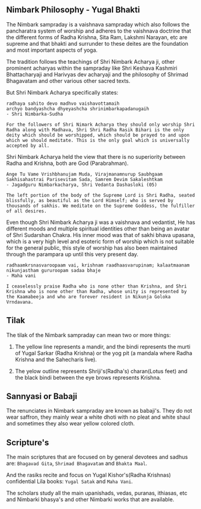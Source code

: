 ## Nimbark Philosophy - Yugal Bhakti

The Nimbark sampraday is a vaishnava sampraday which also follows the pancharatra system of worship and adheres to the vaishnava doctrine that the different forms of Radha Krishna, Sita Ram, Lakshmi Narayan, etc are supreme and that bhakti and surrunder to these deites are the foundation and most important aspects of yoga.

The tradition follows the teachings of Shri Nimbark Acharya ji, other prominent acharyas within the sampraday like Shri Keshava Kashmiri Bhattacharyaji and Harivyas dev acharyaji and the philosophy of Shrimad Bhagavatam and other various other sacred texts. 

But Shri Nimbark Acharya specifically states:

```
radhaya sahito devo madhvo vaishavottamaih
archyo bandyashcha dhyeyashcha shrinimbarkapadanugaih
- Shri Nimbarka-Sudha

For the followers of Shri Nimark Acharya they should only worship Shri Radha along with Madhava, Shri Shri Radha Rasik Bihari is the only deity which should be worshipped, which should be prayed to and upon which we should meditate. This is the only goal which is universally accepted by all. 
```

Shri Nimbark Acharya held the view that there is no superiority between Radha and Krishna, both are God (Parabrahman). 

```
Ange Tu Vame Vrishbhanujam Muda, Virajmanamnurup Saubhgaam
Sakhisahastrai Parisevitam Sada, Samrem Devim Sakaleshtkam
- Jagadguru Nimbarkacharya, Shri Vedanta Dashasloki (05)

The left portion of the body of the Supreme Lord is Shri Radha, seated blissfully, as beautiful as the Lord Himself; who is served by thousands of sakhis. We meditate on the Supreme Goddess, the fulfiller of all desires.
```

Even though Shri Nimbark Acharya ji was a vaishnava and vedantist, He has different moods and multiple spiritual identities other than being an avatar of Shri Sudarshan Chakra. His inner mood was that of sakhi bhava upasana, which is a very high level and esoteric form of worship which is not suitable for the general public, this style of worship has also been maintained through the parampara up until this very present day.

```
radhaamkrsnasvaroopaam vai, krishnam raadhaasvarupinam; kalaatmaanam nikunjastham gururoopam sadaa bhaje
- Maha vani

I ceaselessly praise Radha who is none other than Krishna, and Shri Krishna who is none other than Radha, whose unity is represented by the Kaamabeeja and who are forever resident in Nikunja Goloka Vrndavana.
```

## Tilak
The tilak of the Nimbark sampraday can mean two or more things:

1. The yellow line represents a mandir, and the bindi represents the murti of Yugal Sarkar (Radha Krishna) or the yog pit (a mandala where Radha Krishna and the Sahecharis live). 

2. The yelow outline represents Shriji's(Radha's) charan(Lotus feet) and the black bindi between the eye brows represents Krishna.

## Sannyasi or Babaji
The renunciates in Nimbark sampraday are known as babaji's. They do not wear saffron, they mainly wear a white dhoti with no pleat and white shaul and sometimes they also wear yellow colored cloth.

## Scripture's
The main scriptures that are focused on by general devotees and sadhus are: `Bhagavad Gita`, `Shrimad Bhagavatam` and `Bhakta Maal`. 

And the rasiks recite and focus on Yugal Kishor's(Radha Krishnas) confidential Lila books: `Yugal Satak` and `Maha Vani`.

The scholars study all the main upanishads, vedas, puranas, ithiasas, etc and Nimbarki bhasya's and other Nimbarki works that are available.